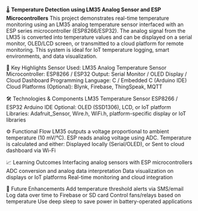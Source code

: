 🌡️ **Temperature Detection using LM35 Analog Sensor and ESP Microcontrollers**
This project demonstrates real-time temperature monitoring using an LM35 analog temperature sensor interfaced with an ESP series microcontroller (ESP8266/ESP32). The analog signal from the LM35 is converted into temperature values and can be displayed on a serial monitor, OLED/LCD screen, or transmitted to a cloud platform for remote monitoring. This system is ideal for IoT temperature logging, smart environments, and data visualization.

🔑 Key Highlights
Sensor Used: LM35 Analog Temperature Sensor
Microcontroller: ESP8266 / ESP32
Output: Serial Monitor / OLED Display / Cloud Dashboard
Programming Language: C / Embedded C (Arduino IDE)
Cloud Platforms (Optional): Blynk, Firebase, ThingSpeak, MQTT

🛠️ Technologies & Components
LM35 Temperature Sensor
ESP8266 / ESP32
Arduino IDE
Optional: OLED (SSD1306), LCD, or IoT platform
Libraries: Adafruit_Sensor, Wire.h, WiFi.h, platform-specific display or IoT libraries

⚙️ Functional Flow
LM35 outputs a voltage proportional to ambient temperature (10 mV/°C).
ESP reads analog voltage using ADC.
Temperature is calculated and either:
Displayed locally (Serial/OLED), or
Sent to cloud dashboard via Wi-Fi

📈 Learning Outcomes
Interfacing analog sensors with ESP microcontrollers
ADC conversion and analog data interpretation
Data visualization on displays or IoT platforms
Real-time monitoring and cloud integration

🚀 Future Enhancements
Add temperature threshold alerts via SMS/email
Log data over time to Firebase or SD card
Control fans/relays based on temperature
Use deep sleep to save power in battery-operated applications
